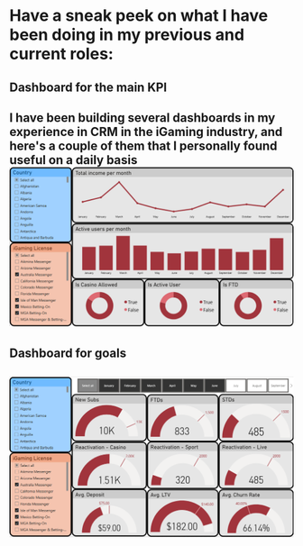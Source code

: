 # Have a sneak peek on what I have been doing in my previous and current roles:

## Dashboard for the main KPI
I have been building several dashboards in my experience in CRM in the iGaming industry, and here's a couple of them that I personally found useful on a daily basis
![Dashboard 1](./Dashboard%201.png)
---
## Dashboard for goals
![Dashboard 1](./Dashboard%202.png)
---
